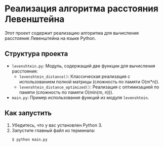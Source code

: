 # Реализация алгоритма расстояния Левенштейна

Этот проект содержит реализацию алгоритма для вычисления расстояния Левенштейна на языке Python.

## Структура проекта

-   `levenshtein.py`: Модуль, содержащий две функции для вычисления расстояния:
    -   `levenshtein_distance()`: Классическая реализация с использованием полной матрицы (сложность по памяти O(m*n)).
    -   `levenshtein_distance_optimized()`: Реализация с оптимизацией по памяти (сложность по памяти O(min(m, n))).
-   `main.py`: Пример использования функций из модуля `levenshtein`.

## Как запустить

1.  Убедитесь, что у вас установлен Python 3.
2.  Запустите главный файл из терминала:
    ```bash
    $ python main.py
    ```
